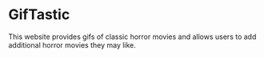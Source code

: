 # GifTastic

This website provides gifs of classic horror movies and allows users to add additional horror movies they may like.
